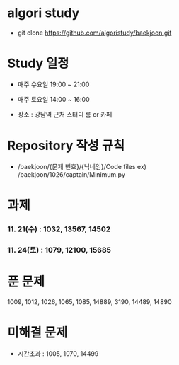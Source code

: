 # algori study
- git clone https://github.com/algoristudy/baekjoon.git

# Study 일정
- 매주 수요일 19:00 ~ 21:00
- 매주 토요일 14:00 ~ 16:00

- 장소 : 강남역 근처 스터디 룸 or 카페 

# Repository 작성 규칙
- /baekjoon/{문제 번호}/{닉네임}/Code files
    ex) /baekjoon/1026/captain/Minimum.py


# 과제
### 11. 21(수) : 1032, 13567, 14502
### 11. 24(토) : 1079, 12100, 15685

# 푼 문제
1009, 1012, 1026, 1065, 1085, 14889, 3190, 14489, 14890

# 미해결 문제
- 시간초과 : 1005, 1070, 14499
